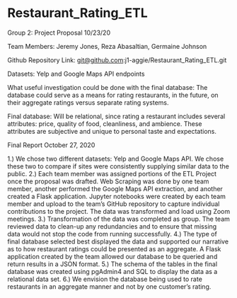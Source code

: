 # Restaurant_Rating_ETL

Group 2: Project Proposal 10/23/20

Team Members: Jeremy Jones, Reza Abasaltian, Germaine Johnson

Github Repository Link: git@github.com:j1-aggie/Restaurant_Rating_ETL.git

Datasets: Yelp and Google Maps API endpoints

What useful investigation could be done with the final database: The database could serve as a means for rating restaurants, in the future, on their aggregate ratings 
                                                                 versus separate rating systems.

Final database: Will be relational, since rating a restaurant includes several attributes: price, quality of food,
	        cleanliness, and ambience. These attributes are subjective and unique to personal taste and expectations.
		
		

Final Report October 27, 2020        

1.) We chose two different datasets: Yelp and Google Maps API. We chose these two to compare if sites were consistently supplying similar data to the public.
2.) Each team member was assigned portions of the ETL Project once the proposal was drafted. Web Scraping was done by one team member, another performed 
    the Google Maps API extraction, and another created a Flask application. Jupyter notebooks were created by each team member and upload to the team’s GitHub repository to
    capture individual contributions to the project.  The data was transformed and load using Zoom meetings.
3.) Transformation of the data was completed as group. The team reviewed data to clean-up any redundancies and to ensure that missing data would not stop the code 
    from running successfully.
4.) The type of final database selected best displayed the data and supported our narrative as to how restaurant ratings could be presented as an aggregate.  A Flask 
    application created by the team allowed our database to be queried and return results in a JSON format.
5.) The schema of the tables in the final database was created using pgAdmin4 and SQL to display the data as a relational data set.
6.) We envision the database being used to rate restaurants in an aggregate manner and not by one customer’s rating.

